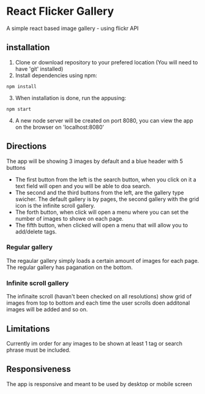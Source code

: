 # React Flicker Gallery
A simple react based image gallery - using flickr API

## installation
1. Clone or download repository to your prefered location (You will need to have 'git' installed)
2. Install dependencies using npm:
```
npm install
```
3. When installation is done, run the appusing:
```
npm start
```
4. A new node server will be created on port 8080, you can view the app on the browser on 'localhost:8080'

## Directions
The app will be showing 3 images by default and a blue header with 5 buttons
* The first button from the left is the search button, when you click on it a text field will open and you will be able to doa search.
* The second and the third buttons from the left, are the gallery type swicher. The default gallery is by pages, the second gallery with the grid icon is the infinite scroll gallery.
* The forth button, when click will open a menu where you can set the number of images to showe on each page.
* The fifth button, when clicked will open a menu that will allow you to add/delete tags. 

### Regular gallery
The regaular gallery simply loads a certain amount of images for each page. The regular gallery has paganation on the bottom. 

### Infinite scroll gallery
The infinaite scroll (havan't been checked on all resolutions) show grid of images from top to bottom and each time the user scrolls doen additonal images will be added and so on.

## Limitations
Currently im order for any images to be shown at least 1 tag or search phrase must be included.

## Responsiveness
The app is responsive and meant to be used by desktop or mobile screen
